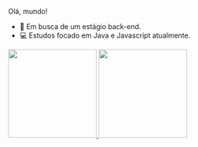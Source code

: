 Olá, mundo!


- 🤩 Em busca de um estágio back-end.
- 💻 Estudos focado em Java e Javascript atualmente.


<div>
  <a href="https://github.com/EijiDevelops">
  <img height="180em" src="https://github-readme-stats.vercel.app/api?username=EijiDevelops&show_icons=true&theme=dracula&include_all_commits=true&count_private=true"/>
  <img height="180em" src="https://github-readme-stats.vercel.app/api/top-langs/username=EijiDevelops&layout=compact&langs_count=16&theme=dracula"/>


</div>


